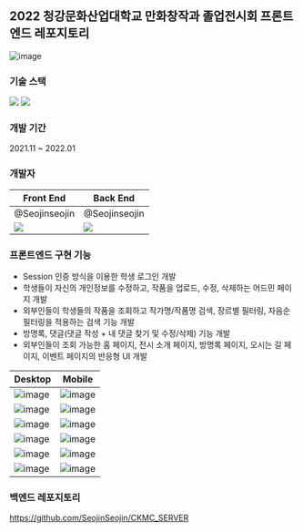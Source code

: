 ## 2022 청강문화산업대학교 만화창작과 졸업전시회 프론트엔드 레포지토리

![image](https://user-images.githubusercontent.com/48249505/151221200-a892f051-ac68-4983-ae27-c92bee8a2b70.png)


### 기술 스택
<div>
<img src="https://img.shields.io/badge/TypeScript-007ACC?style=for-the-badge&logo=typescript&logoColor=white" />
<img src="https://img.shields.io/badge/React-20232A?style=for-the-badge&logo=react&logoColor=61DAFB" />
</div>
  
### 개발 기간
2021.11 ~ 2022.01

### 개발자
|Front End|Back End|
|--|--|
|@Seojinseojin|@Seojinseojin|
|<img src="https://github.com/Seojinseojin.png"/>|<img src="https://github.com/Seojinseojin.png"/>|


### 프론트엔드 구현 기능
* Session 인증 방식을 이용한 학생 로그인 개발
* 학생들이 자신의 개인정보를 수정하고, 작품을 업로드, 수정, 삭제하는 어드민 페이지 개발
* 외부인들이 학생들의 작품을 조회하고 작가명/작품명 검색, 장르별 필터링, 자음순 필터링을 적용하는 검색 기능 개발
* 방명록, 댓글(댓글 작성 + 내 댓글 찾기 및 수정/삭제) 기능 개발
* 외부인들이 조회 가능한 홈 페이지, 전시 소개 페이지, 방명록 페이지, 오시는 길 페이지, 이벤트 페이지의 반응형 UI 개발

|Desktop|Mobile|
|--|--|
|![image](https://user-images.githubusercontent.com/48249505/151221200-a892f051-ac68-4983-ae27-c92bee8a2b70.png)|![image](https://user-images.githubusercontent.com/48249505/151221429-d554dac4-cfaa-4de5-8c1e-dd287a2af26d.png)|
|![image](https://github.com/user-attachments/assets/47186438-744e-444c-a812-2f971886721d)|![image](https://github.com/user-attachments/assets/ada95a1f-743d-4919-8581-e1027384ed34)|
|![image](https://user-images.githubusercontent.com/48249505/151222301-855c1987-db1a-4b60-87ee-f6513831e469.png)|![image](https://user-images.githubusercontent.com/48249505/151222227-61505acc-6187-4a6c-a04d-362cb5a9a339.png)|
|![image](https://user-images.githubusercontent.com/48249505/151222503-8675b24e-235f-4ac4-9ea8-0322df256a8c.png)|![image](https://user-images.githubusercontent.com/48249505/151222551-8bc6f8ec-97aa-465a-aa5e-208e95640045.png)|
|![image](https://user-images.githubusercontent.com/48249505/151222878-569f0e83-56b6-4785-ac0b-d1946808b40a.png)|![image](https://user-images.githubusercontent.com/48249505/151223980-9b8fb3b9-e7d9-42bc-8cae-ae2975f6acd1.png)|
|![image](https://user-images.githubusercontent.com/48249505/151223704-e0066404-6a69-48e8-a7c9-51d8d2d92ca0.png)|![image](https://user-images.githubusercontent.com/48249505/151223798-1423dfe1-7f26-4554-b8b4-9656a6f840cd.png)|

### 백엔드 레포지토리
https://github.com/SeojinSeojin/CKMC_SERVER
